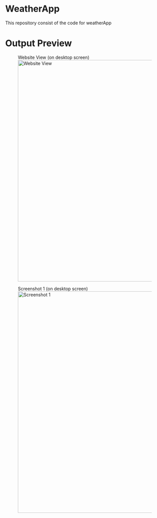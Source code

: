 # WeatherApp
This repository consist of the code for weatherApp


# Output Preview
<figure>
  <figcaption>Website View (on desktop screen)</figcaption>
  <img src="./img/preview.gif" alt="Website View" width="700">
</figure>

<figure>
  <figcaption>Screenshot 1 (on desktop screen)</figcaption>
  <img src="./img/preview.png" alt="Screenshot 1" width="700">
</figure>



